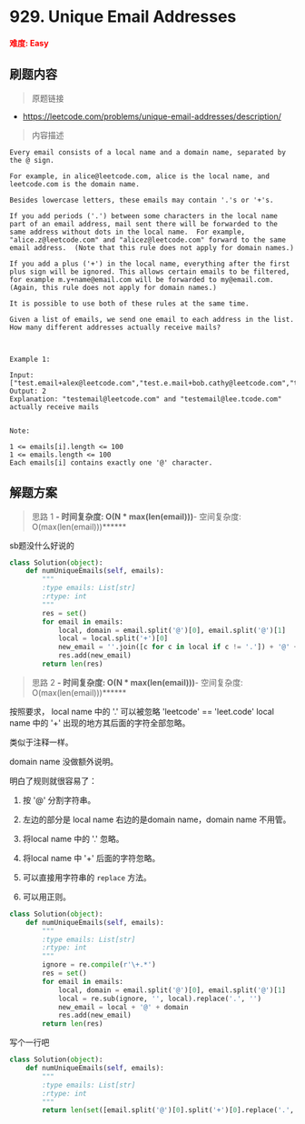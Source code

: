 # 929. Unique Email Addresses

**<font color=red>难度: Easy</font>**

## 刷题内容

> 原题链接

* https://leetcode.com/problems/unique-email-addresses/description/

> 内容描述

```
Every email consists of a local name and a domain name, separated by the @ sign.

For example, in alice@leetcode.com, alice is the local name, and leetcode.com is the domain name.

Besides lowercase letters, these emails may contain '.'s or '+'s.

If you add periods ('.') between some characters in the local name part of an email address, mail sent there will be forwarded to the same address without dots in the local name.  For example, "alice.z@leetcode.com" and "alicez@leetcode.com" forward to the same email address.  (Note that this rule does not apply for domain names.)

If you add a plus ('+') in the local name, everything after the first plus sign will be ignored. This allows certain emails to be filtered, for example m.y+name@email.com will be forwarded to my@email.com.  (Again, this rule does not apply for domain names.)

It is possible to use both of these rules at the same time.

Given a list of emails, we send one email to each address in the list.  How many different addresses actually receive mails? 

 

Example 1:

Input: ["test.email+alex@leetcode.com","test.e.mail+bob.cathy@leetcode.com","testemail+david@lee.tcode.com"]
Output: 2
Explanation: "testemail@leetcode.com" and "testemail@lee.tcode.com" actually receive mails
 

Note:

1 <= emails[i].length <= 100
1 <= emails.length <= 100
Each emails[i] contains exactly one '@' character.
```

## 解题方案

> 思路 1
******- 时间复杂度: O(N * max(len(email)))******- 空间复杂度: O(max(len(email)))******

sb题没什么好说的

```python
class Solution(object):
    def numUniqueEmails(self, emails):
        """
        :type emails: List[str]
        :rtype: int
        """
        res = set()
        for email in emails:
            local, domain = email.split('@')[0], email.split('@')[1]
            local = local.split('+')[0]
            new_email = ''.join([c for c in local if c != '.']) + '@' + domain
            res.add(new_email)
        return len(res)
```

> 思路 2
******- 时间复杂度: O(N * max(len(email)))******- 空间复杂度: O(max(len(email)))******

按照要求，
local name 中的 '.' 可以被忽略 'leetcode' == 'leet.code'
local name 中的 '+' 出现的地方其后面的字符全部忽略。

类似于注释一样。

domain name 没做额外说明。

明白了规则就很容易了：

1. 按 '@' 分割字符串。 
2. 左边的部分是 local name 右边的是domain name，domain name 不用管。
3. 将local name 中的 '.' 忽略。
4. 将local name 中 '+' 后面的字符忽略。

3. 可以直接用字符串的 `replace` 方法。
4. 可以用正则。

```python
class Solution(object):
    def numUniqueEmails(self, emails):
        """
        :type emails: List[str]
        :rtype: int
        """
        ignore = re.compile(r'\+.*')
        res = set()
        for email in emails:
            local, domain = email.split('@')[0], email.split('@')[1]
            local = re.sub(ignore, '', local).replace('.', '')
            new_email = local + '@' + domain
            res.add(new_email) 
        return len(res)
```

写个一行吧

```python
class Solution(object):
    def numUniqueEmails(self, emails):
        """
        :type emails: List[str]
        :rtype: int
        """
        return len(set([email.split('@')[0].split('+')[0].replace('.', '') + '@' + email.split('@')[1] for email in emails]))
```
